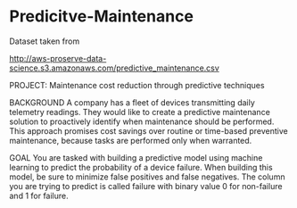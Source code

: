# Predicitve-Maintenance

Dataset taken from

http://aws-proserve-data-science.s3.amazonaws.com/predictive_maintenance.csv

PROJECT: Maintenance cost reduction through predictive techniques

BACKGROUND A company has a fleet of devices transmitting daily telemetry readings. They would like to create a predictive maintenance solution to proactively identify when maintenance should be performed. This approach promises cost savings over routine or time-based preventive maintenance, because tasks are performed only when warranted.

GOAL You are tasked with building a predictive model using machine learning to predict the probability of a device failure. When building this model, be sure to minimize false positives and false negatives. The column you are trying to predict is called failure with binary value 0 for non-failure and 1 for failure.
